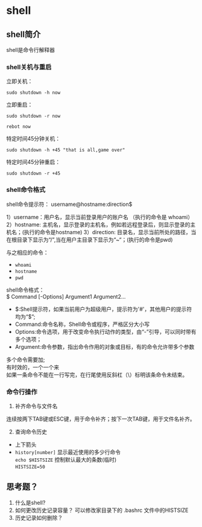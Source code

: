 # shell  

## shell简介  

shell是命令行解释器  

### shell关机与重启  

立即关机：  
```shell  
sudo shutdown -h now
```

立即重启：

```shell
sudo shutdown -r now
```  

```shell
rebot now
```  

特定时间45分钟关机：

```shell
sudo shutdown -h +45 "that is all,game over"
```

特定时间45分钟重启：

```shell
sudo shutdown -r +45 
```

### shell命令格式  

shell命令提示符：
username@hostname:direction$  

1）username：用户名，显示当前登录用户的账户名  （执行的命令是 whoami）
2）hostname: 主机名，显示登录的主机名，例如若远程登录后，则显示登录的主机名；(执行的命令是hostname)
3）direction: 目录名，显示当前所处的路径，当在根目录下显示为“/”,当在用户主目录下显示为“~“；(执行的命令是pwd)  

与之相应的命令：  

- `whoami`  
- `hostname`  
- `pwd`  

shell命令格式：  
$ Command [-Options] Argument1 Argument2...

- \$:Shell提示符，如果当前用户为超级用户，提示符为'#'，其他用户的提示符均为“$”;  
- Command:命令名称，Shell命令或程序，严格区分大小写  
- Options:命令选项，用于改变命令执行动作的类型，由“-”引导，可以同时带有多个选项；  
- Argument:命令参数，指出命令作用的对象或目标，有的命令允许带多个参数  

多个命令需要加;  
有时效的，一个一个来  
如果一条命令不能在一行写完，在行尾使用反斜杠（\）标明该条命令未结束。  

### 命令行操作  

1. 补齐命令与文件名  

连续按两下TAB键或ESC键，用于命令补齐；按下一次TAB键，用于文件名补齐。 

2. 查询命令历史  

- 上下箭头  
- `history[number]` 显示最近使用的多少行命令  
   `echo $HISTSIZE` 控制默认最大的条数(临时)  
    `HISTSIZE=50`  

## 思考题？

1. 什么是shell?
2. 如何更改历史记录容量？     可以修改家目录下的 .bashrc 文件中的HISTSIZE
3. 历史记录如何删除？  
